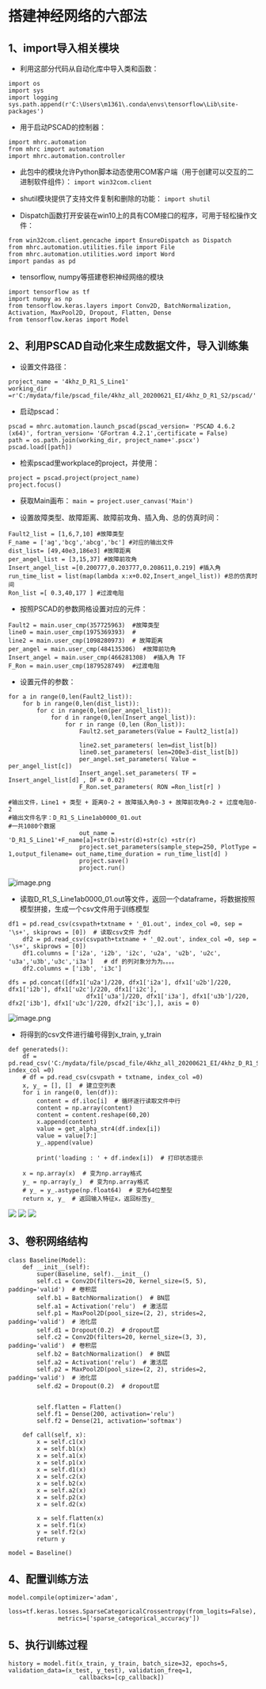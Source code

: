 # 搭建神经网络的六部法

## 1、import导入相关模块

- 利用这部分代码从自动化库中导入类和函数：
```
import os
import sys
import logging
sys.path.append(r'C:\Users\m1361\.conda\envs\tensorflow\Lib\site-packages')
```
- 用于启动PSCAD的控制器：
```
import mhrc.automation
from mhrc import automation
import mhrc.automation.controller
```

- 此包中的模块允许Python脚本动态使用COM客户端（用于创建可以交互的二进制软件组件）：
`import win32com.client `

- shutil模块提供了支持文件复制和删除的功能：
`import shutil `

- Dispatch函数打开安装在win10上的具有COM接口的程序，可用于轻松操作文件：
```
from win32com.client.gencache import EnsureDispatch as Dispatch
from mhrc.automation.utilities.file import File
from mhrc.automation.utilities.word import Word
import pandas as pd
```
- tensorflow, numpy等搭建卷积神经网络的模块
```
import tensorflow as tf
import numpy as np
from tensorflow.keras.layers import Conv2D, BatchNormalization, Activation, MaxPool2D, Dropout, Flatten, Dense
from tensorflow.keras import Model
```

## 2、利用PSCAD自动化来生成数据文件，导入训练集

- 设置文件路径：
```
project_name = '4khz_D_R1_S_Line1'
working_dir =r'C:/mydata/file/pscad_file/4khz_all_20200621_EI/4khz_D_R1_S2/pscad/'
```

- 启动pscad：
```
pscad = mhrc.automation.launch_pscad(pscad_version= 'PSCAD 4.6.2 (x64)', fortran_version= 'GFortran 4.2.1',certificate = False)
path = os.path.join(working_dir, project_name+'.pscx')
pscad.load([path])
```

- 检索pscad里workplace的project，并使用：
```
project = pscad.project(project_name)
project.focus()
```

- 获取Main画布：
`main = project.user_canvas('Main') `

- 设置故障类型、故障距离、故障前攻角、插入角、总的仿真时间：
```
Fault2_list = [1,6,7,10] #故障类型
F_name = ['ag','bcg','abcg','bc'] #对应的输出文件
dist_list= [49,40e3,186e3] #故障距离
per_angel_list = [3,15,37] #故障前攻角
Insert_angel_list =[0.200777,0.203777,0.208611,0.219] #插入角
run_time_list = list(map(lambda x:x+0.02,Insert_angel_list)) #总的仿真时间
Ron_list =[ 0.3,40,177 ] #过渡电阻
```

- 按照PSCAD的参数网格设置对应的元件：
```
Fault2 = main.user_cmp(357725963)  #故障类型
line0 = main.user_cmp(1975369393)  # 
line2 = main.user_cmp(1098280973)  # 故障距离
per_angel = main.user_cmp(484135306)  #故障前功角 
Insert_angel = main.user_cmp(466281308)  #插入角 TF
F_Ron = main.user_cmp(1879528749)  #过渡电阻
```

- 设置元件的参数：
```
for a in range(0,len(Fault2_list)):
    for b in range(0,len(dist_list)):
        for c in range(0,len(per_angel_list)):
            for d in range(0,len(Insert_angel_list)):
                for r in range (0,len (Ron_list)):
                    Fault2.set_parameters(Value = Fault2_list[a])
                    
                    line2.set_parameters( len=dist_list[b])
                    line0.set_parameters( len=200e3-dist_list[b])
                    per_angel.set_parameters( Value = per_angel_list[c])
                    Insert_angel.set_parameters( TF = Insert_angel_list[d] , DF = 0.02)
                    F_Ron.set_parameters( RON =Ron_list[r] )
                    
#输出文件，Line1 + 类型 + 距离0-2 + 故障插入角0-3 + 故障前攻角0-2 + 过度电阻0-2
#输出文件名字：D_R1_S_Line1ab0000_01.out
#一共1080个数据
                    out_name = 'D_R1_S_Line1'+F_name[a]+str(b)+str(d)+str(c) +str(r)
                    project.set_parameters(sample_step=250, PlotType = 1,output_filename= out_name,time_duration = run_time_list[d] )
                    project.save() 
                    project.run()
```
![image.png](https://pic6.58cdn.com.cn/nowater/webim/big/n_v2bc876296af9a4af0b556c8834ad89d60.png)
- 读取D_R1_S_Line1ab0000_01.out等文件，返回一个dataframe，将数据按照模型拼接，生成一个csv文件用于训练模型
```
df1 = pd.read_csv(csvpath+txtname + '_01.out', index_col =0, sep = '\s+', skiprows = [0])  # 读取csv文件 为df
    df2 = pd.read_csv(csvpath+txtname + '_02.out', index_col =0, sep = '\s+', skiprows = [0])   
    df1.columns = ['i2a', 'i2b', 'i2c', 'u2a', 'u2b', 'u2c', 'u3a','u3b','u3c','i3a']   # df 的列对象分为为。。。。
    df2.columns = ['i3b', 'i3c']

dfs = pd.concat([dfx1['u2a']/220, dfx1['i2a'], dfx1['u2b']/220, dfx1['i2b'], dfx1['u2c']/220, dfx1['i2c'],
                      dfx1['u3a']/220, dfx1['i3a'], dfx1['u3b']/220, dfx2['i3b'], dfx1['u3c']/220, dfx2['i3c'],], axis = 0)
```

![image.png](https://pic1.58cdn.com.cn/nowater/webim/big/n_v29ba59f1ba76748f0b231e1ade29c11df.png)

- 将得到的csv文件进行编号得到x_train, y_train
```
def generateds():
    df = pd.read_csv('C:/mydata/file/pscad_file/4khz_all_20200621_EI/4khz_D_R1_S2/4khz_D_R1_S_csv/4khz_D_R1_S_relay34_L1_W1.csv', index_col =0)
    # df = pd.read_csv(csvpath + txtname, index_col =0)
    x, y_ = [], []  # 建立空列表
    for i in range(0, len(df)):
        content = df.iloc[i]  # 循环逐行读取文件中行
        content = np.array(content)
        content = content.reshape(60,20)
        x.append(content)
        value = get_alpha_str4(df.index[i])
        value = value[7:]
        y_.append(value)
        
        print('loading : ' + df.index[i])  # 打印状态提示

    x = np.array(x)  # 变为np.array格式
    y_ = np.array(y_)  # 变为np.array格式
    # y_ = y_.astype(np.float64)  # 变为64位整型
    return x, y_  # 返回输入特征x，返回标签y_
```
![](https://pic2.58cdn.com.cn/nowater/webim/big/n_v249fef28fc4fd405ca627594b4ab04119.png)
![](https://pic7.58cdn.com.cn/nowater/webim/big/n_v2398c61c51a994536849bb7f920a28483.png)   ![](https://pic3.58cdn.com.cn/nowater/webim/big/n_v26d057719d9c044a584e5af23a0bb3400.png)
## 3、卷积网络结构
```
class Baseline(Model):
    def __init__(self):
        super(Baseline, self).__init__()
        self.c1 = Conv2D(filters=20, kernel_size=(5, 5), padding='valid')  # 卷积层
        self.b1 = BatchNormalization()  # BN层
        self.a1 = Activation('relu')  # 激活层
        self.p1 = MaxPool2D(pool_size=(2, 2), strides=2, padding='valid')  # 池化层
        self.d1 = Dropout(0.2)  # dropout层
        self.c2 = Conv2D(filters=20, kernel_size=(3, 3), padding='valid')  # 卷积层
        self.b2 = BatchNormalization()  # BN层
        self.a2 = Activation('relu')  # 激活层
        self.p2 = MaxPool2D(pool_size=(2, 2), strides=2, padding='valid')  # 池化层
        self.d2 = Dropout(0.2)  # dropout层
        

        self.flatten = Flatten()
        self.f1 = Dense(200, activation='relu')
        self.f2 = Dense(21, activation='softmax')

    def call(self, x):
        x = self.c1(x)
        x = self.b1(x)
        x = self.a1(x)
        x = self.p1(x)
        x = self.d1(x)
        x = self.c2(x)
        x = self.b2(x)
        x = self.a2(x)
        x = self.p2(x)
        x = self.d2(x)

        x = self.flatten(x)
        x = self.f1(x)
        y = self.f2(x)
        return y
    
model = Baseline()
```
## 4、配置训练方法 
```
model.compile(optimizer='adam',
              loss=tf.keras.losses.SparseCategoricalCrossentropy(from_logits=False),
              metrics=['sparse_categorical_accuracy'])
```

## 5、执行训练过程
```
history = model.fit(x_train, y_train, batch_size=32, epochs=5, validation_data=(x_test, y_test), validation_freq=1,
                    callbacks=[cp_callback])
```









